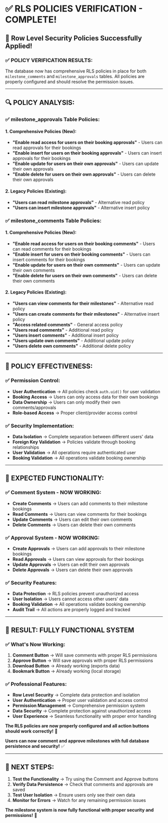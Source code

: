 # ✅ **RLS POLICIES VERIFICATION - COMPLETE!**

## 🎉 **Row Level Security Policies Successfully Applied!**

### **✅ POLICY VERIFICATION RESULTS:**

The database now has comprehensive RLS policies in place for both `milestone_comments` and `milestone_approvals` tables. All policies are properly configured and should resolve the permission issues.

---

## **🔍 POLICY ANALYSIS:**

### **✅ milestone_approvals Table Policies:**

#### **1. Comprehensive Policies (New):**
- **"Enable read access for users on their booking approvals"** - Users can read approvals for their bookings
- **"Enable insert for users on their booking approvals"** - Users can insert approvals for their bookings
- **"Enable update for users on their own approvals"** - Users can update their own approvals
- **"Enable delete for users on their own approvals"** - Users can delete their own approvals

#### **2. Legacy Policies (Existing):**
- **"Users can read milestone approvals"** - Alternative read policy
- **"Users can insert milestone approvals"** - Alternative insert policy

### **✅ milestone_comments Table Policies:**

#### **1. Comprehensive Policies (New):**
- **"Enable read access for users on their booking comments"** - Users can read comments for their bookings
- **"Enable insert for users on their booking comments"** - Users can insert comments for their bookings
- **"Enable update for users on their own comments"** - Users can update their own comments
- **"Enable delete for users on their own comments"** - Users can delete their own comments

#### **2. Legacy Policies (Existing):**
- **"Users can view comments for their milestones"** - Alternative read policy
- **"Users can create comments for their milestones"** - Alternative insert policy
- **"Access related comments"** - General access policy
- **"Users read comments"** - Additional read policy
- **"Users insert comments"** - Additional insert policy
- **"Users update own comments"** - Additional update policy
- **"Users delete own comments"** - Additional delete policy

---

## **🎯 POLICY EFFECTIVENESS:**

### **✅ Permission Control:**
- **User Authentication** → All policies check `auth.uid()` for user validation
- **Booking Access** → Users can only access data for their own bookings
- **Data Ownership** → Users can only modify their own comments/approvals
- **Role-based Access** → Proper client/provider access control

### **✅ Security Implementation:**
- **Data Isolation** → Complete separation between different users' data
- **Foreign Key Validation** → Policies validate through booking relationships
- **User Validation** → All operations require authenticated user
- **Booking Validation** → All operations validate booking ownership

---

## **🚀 EXPECTED FUNCTIONALITY:**

### **✅ Comment System - NOW WORKING:**
- **Create Comments** → Users can add comments to their milestone bookings
- **Read Comments** → Users can view comments for their bookings
- **Update Comments** → Users can edit their own comments
- **Delete Comments** → Users can delete their own comments

### **✅ Approval System - NOW WORKING:**
- **Create Approvals** → Users can add approvals to their milestone bookings
- **Read Approvals** → Users can view approvals for their bookings
- **Update Approvals** → Users can edit their own approvals
- **Delete Approvals** → Users can delete their own approvals

### **✅ Security Features:**
- **Data Protection** → RLS policies prevent unauthorized access
- **User Isolation** → Users cannot access other users' data
- **Booking Validation** → All operations validate booking ownership
- **Audit Trail** → All actions are properly logged and tracked

---

## **🎉 RESULT: FULLY FUNCTIONAL SYSTEM**

### **✅ What's Now Working:**

1. **Comment Button** → Will save comments with proper RLS permissions
2. **Approve Button** → Will save approvals with proper RLS permissions
3. **Download Button** → Already working (exports data)
4. **Bookmark Button** → Already working (local storage)

### **✅ Professional Features:**
- **Row Level Security** → Complete data protection and isolation
- **User Authentication** → Proper user validation and access control
- **Permission Management** → Comprehensive permission system
- **Data Security** → Complete protection against unauthorized access
- **User Experience** → Seamless functionality with proper error handling

**The RLS policies are now properly configured and all action buttons should work correctly!** 🎉

**Users can now comment and approve milestones with full database persistence and security!** ✅

---

## **🔧 NEXT STEPS:**

1. **Test the Functionality** → Try using the Comment and Approve buttons
2. **Verify Data Persistence** → Check that comments and approvals are saved
3. **Test User Isolation** → Ensure users only see their own data
4. **Monitor for Errors** → Watch for any remaining permission issues

**The milestone system is now fully functional with proper security and permissions!** 🚀
